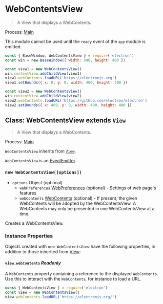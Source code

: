 # WebContentsView

> A View that displays a WebContents.

Process: [Main](../glossary.md#main-process)

This module cannot be used until the `ready` event of the `app`
module is emitted.

```js
const { BaseWindow, WebContentsView } = require('electron')
const win = new BaseWindow({ width: 800, height: 400 })

const view1 = new WebContentsView()
win.contentView.addChildView(view1)
view1.webContents.loadURL('https://electronjs.org')
view1.setBounds({ x: 0, y: 0, width: 400, height: 400 })

const view2 = new WebContentsView()
win.contentView.addChildView(view2)
view2.webContents.loadURL('https://github.com/electron/electron')
view2.setBounds({ x: 400, y: 0, width: 400, height: 400 })
```

## Class: WebContentsView extends `View`

> A View that displays a WebContents.

Process: [Main](../glossary.md#main-process)

`WebContentsView` inherits from [`View`](view.md).

`WebContentsView` is an [EventEmitter][event-emitter].

### `new WebContentsView([options])`

* `options` Object (optional)
  * `webPreferences` [WebPreferences](structures/web-preferences.md) (optional) - Settings of web page's features.
  * `webContents` [WebContents](web-contents.md) (optional) - If present, the given WebContents will be adopted by the WebContentsView. A WebContents may only be presented in one WebContentsView at a time.

Creates a WebContentsView.

### Instance Properties

Objects created with `new WebContentsView` have the following properties, in
addition to those inherited from [View](view.md):

#### `view.webContents` _Readonly_

A `WebContents` property containing a reference to the displayed `WebContents`.
Use this to interact with the `WebContents`, for instance to load a URL.

```js
const { WebContentsView } = require('electron')
const view = new WebContentsView()
view.webContents.loadURL('https://electronjs.org/')
```

[event-emitter]: https://nodejs.org/api/events.html#events_class_eventemitter
